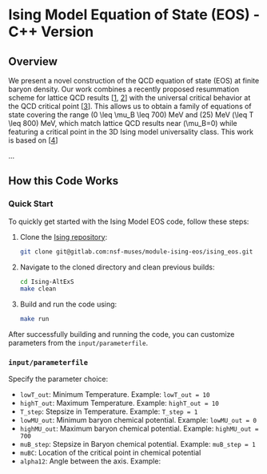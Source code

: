 # Ising Model Equation of State (EOS) - C++ Version

## Overview

We present a novel construction of the QCD equation of state (EOS) at finite baryon density. Our work combines a recently proposed resummation scheme for lattice QCD results [[1][paper1], [2][paper2]] with the universal critical behavior at the QCD critical point [[3][paper3]]. This allows us to obtain a family of equations of state covering the range \(0 \leq \mu_B \leq 700\) MeV and \(25\) MeV \(\leq T \leq 800\) MeV, which match lattice QCD results near \(\mu_B=0\) while featuring a critical point in the 3D Ising model universality class. This work is based on [[4][paper4]]

[//]: # "Link References"
[paper1]: https://arxiv.org/abs/2102.06660
[paper2]: https://arxiv.org/abs/2202.05574
[paper3]: https://journals.aps.org/prc/abstract/10.1103/PhysRevC.101.034901
[paper4]:  https://arxiv.org/pdf/2402.08636.pdf

...

## How this Code Works

### Quick Start

To quickly get started with the Ising Model EOS code, follow these steps:

1. Clone the [Ising repository](https://gitlab.com/nsf-muses/module-ising-eos/ising_eos):

    ```bash
    git clone git@gitlab.com:nsf-muses/module-ising-eos/ising_eos.git
    ```

2. Navigate to the cloned directory and clean previous builds:

    ```bash
    cd Ising-AltExS
    make clean
    ```

3. Build and run the code using:

    ```bash
    make run
    ```

After successfully building and running the code, you can customize parameters from the `input/parameterfile`.

### `input/parameterfile`

Specify the parameter choice:

- `lowT_out`: Minimum Temperature. Example: `lowT_out = 10`
- `highT_out`: Maximum Temperature. Example: `highT_out = 10`
- `T_step`: Stepsize in Temperature. Example: `T_step = 1`
- `lowMU_out`: Minimum baryon chemical potential. Example: `lowMU_out = 0`
- `highMU_out`: Maximum baryon chemical potential. Example: `highMU_out = 700`
- `muB_step`: Stepsize in Baryon chemical potential. Example: `muB_step = 1`
- `muBC`: Location of the critical point in chemical potential
- `alpha12`: Angle between the axis. Example:

